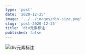 ```yaml
---
type: 'post'
date: '2020-12-25'
image: '../../images/div-size.png'
slug: 'post-2020-12-25'
title: 'div元素标注'
published: false
---
```


![div元素标注](https://ethanyounglife.oss-cn-beijing.aliyuncs.com/div-size.png)
